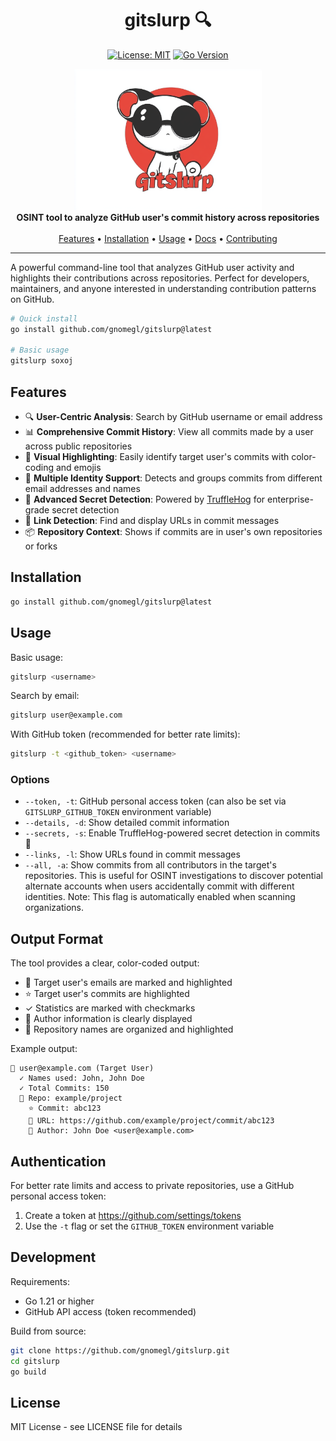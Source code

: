 <div align="center">

# gitslurp 🔍

[![License: MIT](https://img.shields.io/badge/License-MIT-yellow.svg)](https://opensource.org/licenses/MIT)
[![Go Version](https://img.shields.io/github/go-mod/go-version/gnomegl/gitslurp)](https://golang.org/doc/devel/release.html)

</div>

<div align="center">
  <img src="docs/assets/logo.png" alt="gitslurp logo" width="300">
  <br>
  <strong>OSINT tool to analyze GitHub user's commit history across repositories</strong>
  <br><br>
  <a href="#features">Features</a> •
  <a href="#installation">Installation</a> •
  <a href="#usage">Usage</a> •
  <a href="#documentation">Docs</a> •
  <a href="#contributing">Contributing</a>
</div>

---

A powerful command-line tool that analyzes GitHub user activity and highlights their contributions across repositories. Perfect for developers, maintainers, and anyone interested in understanding contribution patterns on GitHub.

```bash
# Quick install
go install github.com/gnomegl/gitslurp@latest

# Basic usage
gitslurp soxoj
```

## Features
- 🔍 **User-Centric Analysis**: Search by GitHub username or email address
- 📊 **Comprehensive Commit History**: View all commits made by a user across public repositories
- 🎯 **Visual Highlighting**: Easily identify target user's commits with color-coding and emojis
- 👥 **Multiple Identity Support**: Detects and groups commits from different email addresses and names
- 🐽 **Advanced Secret Detection**: Powered by [TruffleHog](https://github.com/trufflesecurity/trufflehog) for enterprise-grade secret detection
- 🔗 **Link Detection**: Find and display URLs in commit messages
- 📦 **Repository Context**: Shows if commits are in user's own repositories or forks
## Installation

```bash
go install github.com/gnomegl/gitslurp@latest
```

## Usage

Basic usage:
```bash
gitslurp <username>
```

Search by email:
```bash
gitslurp user@example.com
```

With GitHub token (recommended for better rate limits):
```bash
gitslurp -t <github_token> <username>
```

### Options

- `--token, -t`: GitHub personal access token (can also be set via `GITSLURP_GITHUB_TOKEN` environment variable)
- `--details, -d`: Show detailed commit information
- `--secrets, -s`: Enable TruffleHog-powered secret detection in commits 🐽
- `--links, -l`: Show URLs found in commit messages
- `--all, -a`: Show commits from all contributors in the target's repositories. This is useful for OSINT investigations to discover potential alternate accounts when users accidentally commit with different identities. Note: This flag is automatically enabled when scanning organizations.

## Output Format

The tool provides a clear, color-coded output:
- 📍 Target user's emails are marked and highlighted
- ⭐ Target user's commits are highlighted
- ✓ Statistics are marked with checkmarks
- 👤 Author information is clearly displayed
- 📂 Repository names are organized and highlighted

Example output:
```
📍 user@example.com (Target User)
  ✓ Names used: John, John Doe
  ✓ Total Commits: 150
  📂 Repo: example/project
    ⭐ Commit: abc123
    🔗 URL: https://github.com/example/project/commit/abc123
    👤 Author: John Doe <user@example.com>
```

## Authentication

For better rate limits and access to private repositories, use a GitHub personal access token:

1. Create a token at https://github.com/settings/tokens
2. Use the `-t` flag or set the `GITHUB_TOKEN` environment variable

## Development

Requirements:
- Go 1.21 or higher
- GitHub API access (token recommended)

Build from source:
```bash
git clone https://github.com/gnomegl/gitslurp.git
cd gitslurp
go build
```

## License

MIT License - see LICENSE file for details
